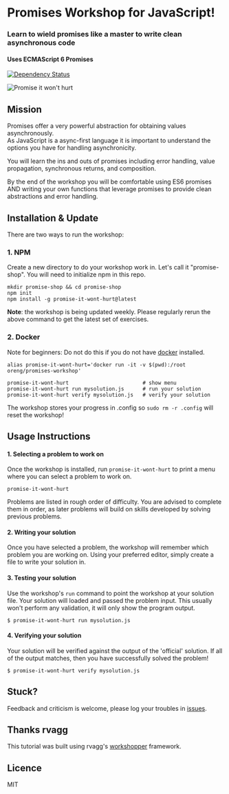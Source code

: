 # Promises Workshop for JavaScript!

### Learn to wield promises like a master to write clean asynchronous code

#### Uses ECMAScript 6 Promises

[![Dependency Status](https://img.shields.io/david/stevekane/promise-it-wont-hurt.svg)](https://david-dm.org/stevekane/promise-it-wont-hurt#info=dependencies)

![Promise it won't hurt](https://raw.github.com/stevekane/promise-it-wont-hurt/master/promise-it-wont-hurt.png)

## Mission

Promises offer a very powerful abstraction for obtaining values asynchronously.  
As JavaScript is a async-first language it is important to understand the options
you have for handling asynchronicity.  

You will learn the ins and outs of promises including error handling, value propagation,
synchronous returns, and composition.

By the end of the workshop you will be comfortable using ES6 promises
AND writing your own functions that leverage promises to provide clean abstractions
and error handling.

## Installation & Update

There are two ways to run the workshop:

### 1. NPM

Create a new directory to do your workshop work in.  Let's call it "promise-shop".
You will need to initialize npm in this repo.

```
mkdir promise-shop && cd promise-shop
npm init
npm install -g promise-it-wont-hurt@latest
```

**Note**: the workshop is being updated weekly. 
Please regularly rerun the above command to get the latest set of exercises.

### 2. Docker

Note for beginners: Do not do this if you do not have [docker](https://www.docker.com/) installed.

```
alias promise-it-wont-hurt='docker run -it -v $(pwd):/root oreng/promises-workshop'

promise-it-wont-hurt                        # show menu
promise-it-wont-hurt run mysolution.js      # run your solution
promise-it-wont-hurt verify mysolution.js   # verify your solution
```

The workshop stores your progress in .config so `sudo rm -r .config` will
reset the workshop!

## Usage Instructions

#### 1. Selecting a problem to work on

Once the workshop is installed, run `promise-it-wont-hurt` to print a menu
where you can select a problem to work on.

```
promise-it-wont-hurt
```

Problems are listed in rough order of difficulty. You are advised to complete them in order, as later problems
will build on skills developed by solving previous problems.

#### 2. Writing your solution

Once you have selected a problem, the workshop will remember which problem you are working on. 
Using your preferred editor, simply create a file to write your solution in.

#### 3. Testing your solution

Use the workshop's `run` command to point the workshop at your solution file. Your solution will loaded 
and passed the problem input. This usually won't perform any validation, it will only show the program output.

```
$ promise-it-wont-hurt run mysolution.js
```
 
#### 4. Verifying your solution

Your solution will be verified against the output of the 'official' solution. 
If all of the output matches, then you have successfully solved the problem!

```
$ promise-it-wont-hurt verify mysolution.js
```

## Stuck?

Feedback and criticism is welcome, please log your troubles in [issues](https://github.com/stevekane/promise-it-wont-hurt/issues). 

## Thanks rvagg

This tutorial was built using rvagg's [workshopper](https://github.com/rvagg/workshopper) framework.

## Licence

MIT
